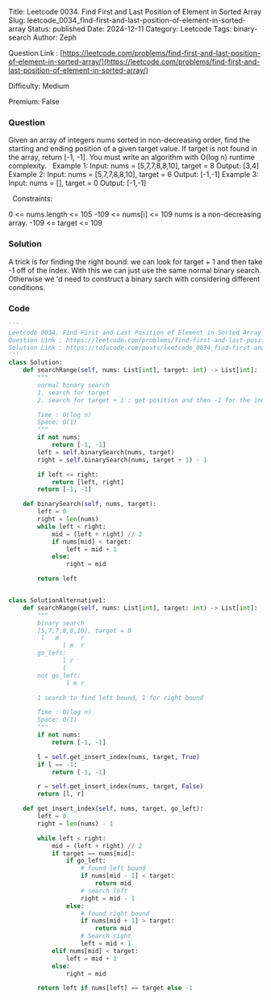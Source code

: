 Title: Leetcode 0034. Find First and Last Position of Element in Sorted Array
Slug: leetcode_0034_find-first-and-last-position-of-element-in-sorted-array
Status: published
Date: 2024-12-11
Category: Leetcode
Tags: binary-search
Author: Zeph

Question Link : [https://leetcode.com/problems/find-first-and-last-position-of-element-in-sorted-array/](https://leetcode.com/problems/find-first-and-last-position-of-element-in-sorted-array/)

Difficulty: Medium

Premium: False

### Question
Given an array of integers nums sorted in non-decreasing order, find the starting and ending position of a given target value.
If target is not found in the array, return [-1, -1].
You must write an algorithm with O(log n) runtime complexity.
 
Example 1:
Input: nums = [5,7,7,8,8,10], target = 8
Output: [3,4]
Example 2:
Input: nums = [5,7,7,8,8,10], target = 6
Output: [-1,-1]
Example 3:
Input: nums = [], target = 0
Output: [-1,-1]

 
Constraints:

0 <= nums.length <= 105
-109 <= nums[i] <= 109
nums is a non-decreasing array.
-109 <= target <= 109

### Solution

A trick is for finding the right bound: we can look for target + 1 and then take -1 off of the index. With this we can just use the same normal binary search. Otherwise we 'd need to construct a binary sarch with considering different conditions. 

### Code
```python
'''
Leetcode 0034. Find First and Last Position of Element in Sorted Array
Question Link : https://leetcode.com/problems/find-first-and-last-position-of-element-in-sorted-array/
Solution Link : https://tofucode.com/posts/leetcode_0034_find-first-and-last-position-of-element-in-sorted-array.html
'''
class Solution:
    def searchRange(self, nums: List[int], target: int) -> List[int]:
        """
        normal binary search
        1. search for target
        2. search for target + 1 : get position and then -1 for the index

        Time : O(log n)
        Space: O(1)
        """
        if not nums:
            return [-1, -1]
        left = self.binarySearch(nums, target)
        right = self.binarySearch(nums, target + 1) - 1

        if left <= right:
            return [left, right]
        return [-1, -1]

    def binarySearch(self, nums, target):
        left = 0
        right = len(nums)
        while left < right:
            mid = (left + right) // 2
            if nums[mid] < target:
                left = mid + 1
            else:
                right = mid

        return left


class SolutionAlternative1:
    def searchRange(self, nums: List[int], target: int) -> List[int]:
        """
        binary search
        [5,7,7,8,8,10], target = 8
         l   m      r
               l m  r
        go_left:
               l r
               l
        not go_left:
                l m r

        1 search to find left bound, 1 for right bound

        Time : O(log n)
        Space: O(1)
        """
        if not nums:
            return [-1, -1]

        l = self.get_insert_index(nums, target, True)
        if l == -1:
            return [-1, -1]

        r = self.get_insert_index(nums, target, False)
        return [l, r]

    def get_insert_index(self, nums, target, go_left):
        left = 0
        right = len(nums) - 1

        while left < right:
            mid = (left + right) // 2
            if target == nums[mid]:
                if go_left:
                    # found left bound
                    if nums[mid - 1] < target:
                        return mid
                    # search left
                    right = mid - 1
                else:
                    # found right bound
                    if nums[mid + 1] > target:
                        return mid
                    # Search right
                    left = mid + 1
            elif nums[mid] < target:
                left = mid + 1
            else:
                right = mid

        return left if nums[left] == target else -1

```

